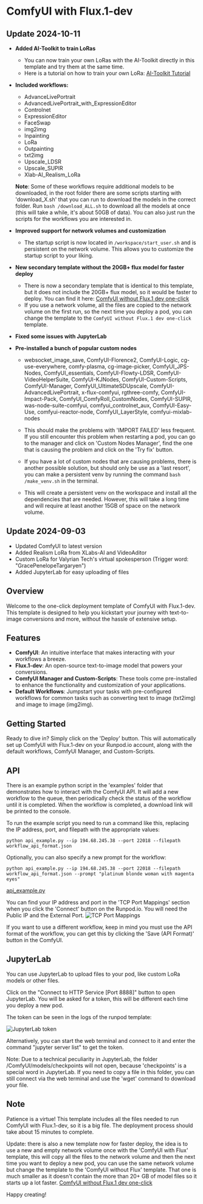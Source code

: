 # ComfyUI with Flux.1-dev

## Update 2024-10-11

- **Added AI-Toolkit to train LoRas**
    - You can now train your own LoRas with the AI-Toolkit directly in this template and try them at the same time.
    - Here is a tutorial on how to train your own LoRa: [AI-Toolkit Tutorial](https://github.com/ValyrianTech/ComfyUI_with_Flux/blob/main/comfyui-without-flux/ai-toolkit/Tutorial_how_to_train_a_LoRa.md)

- **Included workflows:**
    - AdvanceLivePortrait
    - AdvancedLivePortrait_with_ExpressionEditor
    - Controlnet
    - ExpressionEditor
    - FaceSwap
    - img2img
    - Inpainting
    - LoRa
    - Outpainting
    - txt2img
    - Upscale_LDSR
    - Upscale_SUPIR
    - Xlab-AI_Realism_LoRa

    **Note**: Some of these workflows require additional models to be downloaded, in the root folder there are some scripts starting with 'download_X.sh' that you can run to download the models in the correct folder.
    Run `bash /download_ALL.sh` to download all the models at once (this will take a while, it's about 50GB of data).
    You can also just run the scripts for the workflows you are interested in.


- **Improved support for network volumes and customization**
    - The startup script is now located in `/workspace/start_user.sh` and is persistent on the network volume. This allows you to customize the startup script to your liking.

- **New secondary template without the 20GB+ flux model for faster deploy**
    - There is now a secondary template that is identical to this template, but it does not include the 20GB+ flux model, so it would be faster to deploy. You can find it here: [ComfyUI without Flux.1 dev one-click](https://runpod.io/console/deploy?template=aomdggbx0y&ref=2vdt3dn9)
    - If you use a network volume, all the files are copied to the network volume on the first run, so the next time you deploy a pod, you can change the template to the `ComfyUI without Flux.1 dev one-click` template.

- **Fixed some issues with JupyterLab**

- **Pre-installed a bunch of popular custom nodes**

    - websocket_image_save, ComfyUI-Florence2, ComfyUI-Logic, cg-use-everywhere, comfy-plasma, cg-image-picker, ComfyUI_JPS-Nodes,
    ComfyUI_essentials, ComfyUI-Flowty-LDSR, ComfyUI-VideoHelperSuite, ComfyUI-KJNodes, ComfyUI-Custom-Scripts, ComfyUI-Manager, 
    ComfyUI_UltimateSDUpscale, ComfyUI-AdvancedLivePortrait, x-flux-comfyui, rgthree-comfy, ComfyUI-Impact-Pack, ComfyUI_ComfyRoll_CustomNodes,
    ComfyUI-SUPIR, was-node-suite-comfyui, comfyui_controlnet_aux, ComfyUI-Easy-Use, comfyui-reactor-node, ComfyUI_LayerStyle, comfyui-mixlab-nodes

    - This should make the problems with 'IMPORT FAILED' less frequent. If you still encounter this problem when restarting a pod, you can go to the manager and click on 'Custom Nodes Manager', find the one that is causing the problem and click on the 'Try fix' button. 
    - If you have a lot of custom nodes that are causing problems, there is another possible solution, but should only be use as a 'last resort', you can make a persistent venv by running the command `bash /make_venv.sh` in the terminal.
    - This will create a persistent venv on the workspace and install all the dependencies that are needed. However, this will take a long time and will require at least another 15GB of space on the network volume.



## Update 2024-09-03
- Updated ComfyUI to latest version
- Added Realism LoRa from XLabs-AI and VideoAditor
- Custom LoRa for Valyrian Tech's virtual spokesperson (Trigger word: "GracePenelopeTargaryen")
- Added JupyterLab for easy uploading of files


## Overview
Welcome to the one-click deployment template of ComfyUI with Flux.1-dev. This template is designed to help you kickstart your journey with text-to-image conversions and more, without the hassle of extensive setup. 

## Features
- **ComfyUI**: An intuitive interface that makes interacting with your workflows a breeze.
- **Flux.1-dev**: An open-source text-to-image model that powers your conversions.
- **ComfyUI Manager and Custom-Scripts**: These tools come pre-installed to enhance the functionality and customization of your applications.
- **Default Workflows**: Jumpstart your tasks with pre-configured workflows for common tasks such as converting text to image (txt2img) and image to image (img2img).

## Getting Started
Ready to dive in? Simply click on the 'Deploy' button. This will automatically set up ComfyUI with Flux.1-dev on your Runpod.io account, along with the default workflows, ComfyUI Manager, and Custom-Scripts.

## API
There is an example python script in the 'examples' folder that demonstrates how to interact with the ComfyUI API.
It will add a new workflow to the queue, then periodically check the status of the workflow until it is completed.
When the workflow is completed, a download link will be printed to the console.

To run the example script you need to run a command like this, replacing the IP address, port, and filepath with the appropriate values:
```
python api_example.py --ip 194.68.245.38 --port 22018 --filepath workflow_api_format.json
```

Optionally, you can also specify a new prompt for the workflow:
```
python api_example.py --ip 194.68.245.38 --port 22018 --filepath workflow_api_format.json --prompt "platinum blonde woman with magenta eyes"
```

[api_example.py](https://github.com/ValyrianTech/ComfyUI_with_Flux/blob/main/examples/api_example.py)

You can find your IP address and port in the 'TCP Port Mappings' section when you click the 'Connect' button on the Runpod.io.
You will need the Public IP and the External Port.
![TCP Port Mappings](https://github.com/ValyrianTech/ComfyUI_with_Flux/blob/main/tcp_port_mappings.png?raw=true)

If you want to use a different workflow, keep in mind you must use the API format of the workflow, you can get this by clicking the 'Save (API Format)' button in the ComfyUI.

## JupyterLab
You can use JupyterLab to upload files to your pod, like custom LoRa models or other files.

Click on the "Connect to HTTP Service [Port 8888]" button to open JupyterLab.
You will be asked for a token, this will be different each time you deploy a new pod.

The token can be seen in the logs of the runpod template:

![JupyterLab token](https://github.com/ValyrianTech/ComfyUI_with_Flux/blob/main/JupyterLab_token.png?raw=true)

Alternatively, you can start the web terminal and connect to it and enter the command "jupyter server list" to get the token.

Note: Due to a technical peculiarity in JupyterLab, the folder /ComfyUI/models/checkpoints will not open, because 'checkpoints' is a special word in JupyterLab.
If you need to copy a file in this folder, you can still connect via the web terminal and use the 'wget' command to download your file.

## Note
Patience is a virtue! This template includes all the files needed to run ComfyUI with Flux.1-dev, so it is a big file. The deployment process should take about 15 minutes to complete. 


Update: there is also a new template now for faster deploy, the idea is to use a new and empty network volume once with the 'ComfyUI with Flux' template, this will copy all the files to the network volume and then the next time you want to deploy a new pod, you can use the same network volume but change the template to the 'ComfyUI without Flux' template. That one is much smaller as it doesn't contain the more than 20+ GB of model files so it starts up a lot faster. 
[ComfyUI without Flux.1 dev one-click](https://www.runpod.io/console/explore/aomdggbx0y)

Happy creating!
